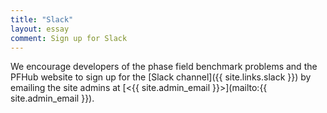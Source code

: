 ```yaml
---
title: "Slack"
layout: essay
comment: Sign up for Slack
---
```


We encourage developers of the phase field benchmark problems and the
PFHub website to sign up for the [Slack channel]({{ site.links.slack
}}) by emailing the site admins at [<{{ site.admin_email
}}>](mailto:{{ site.admin_email }}).
